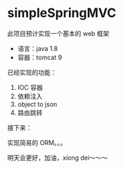 # simpleSpringMVC

此项目预计实现一个基本的 web 框架

- 语言：java 1.8
- 容器：tomcat 9

已经实现的功能：

1. IOC 容器
2. 依赖注入
3. object to json
4. 路由跳转

接下来：

实现简易的 ORM。。。

明天会更好，加油，xiong dei～～～
